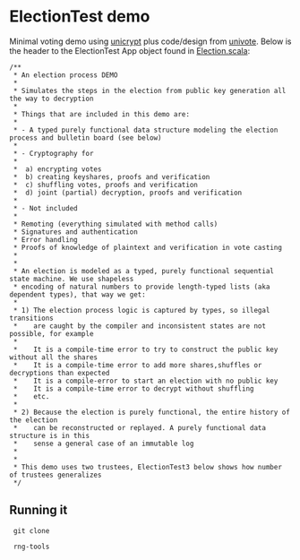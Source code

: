 ElectionTest demo
=================

Minimal voting demo using [unicrypt](https://github.com/bfh-evg/univote2) plus code/design from [univote](https://github.com/bfh-evg/univote2). Below is the header to the ElectionTest App object found in [Election.scala](https://github.com/agoravoting/sandbox/blob/master/src/main/scala/Election.scala):

    /**
     * An election process DEMO
     *
     * Simulates the steps in the election from public key generation all the way to decryption
     *
     * Things that are included in this demo are:
     *
     * - A typed purely functional data structure modeling the election process and bulletin board (see below)
     *
     * - Cryptography for
     *
     *  a) encrypting votes
     *  b) creating keyshares, proofs and verification
     *  c) shuffling votes, proofs and verification
     *  d) joint (partial) decryption, proofs and verification
     *
     * - Not included
     *
     * Remoting (everything simulated with method calls)
     * Signatures and authentication
     * Error handling
     * Proofs of knowledge of plaintext and verification in vote casting
     *
     *
     * An election is modeled as a typed, purely functional sequential state machine. We use shapeless
     * encoding of natural numbers to provide length-typed lists (aka dependent types), that way we get:
     *
     * 1) The election process logic is captured by types, so illegal transitions
     *    are caught by the compiler and inconsistent states are not possible, for example
     *
     *    It is a compile-time error to try to construct the public key without all the shares
     *    It is a compile-time error to add more shares,shuffles or decryptions than expected
     *    It is a compile-error to start an election with no public key
     *    It is a compile-time error to decrypt without shuffling
     *    etc.
     *
     * 2) Because the election is purely functional, the entire history of the election
     *    can be reconstructed or replayed. A purely functional data structure is in this
     *    sense a general case of an immutable log
     *
     *
     * This demo uses two trustees, ElectionTest3 below shows how number of trustees generalizes
     */
  
  Running it
  ----------

     git clone

     rng-tools